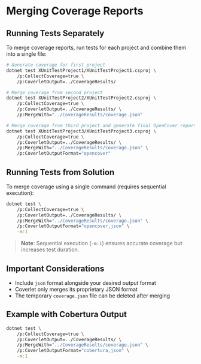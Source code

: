# Merging Coverage Reports

## Running Tests Separately

To merge coverage reports, run tests for each project and combine them into a single file:

```bash
# Generate coverage for first project
dotnet test XUnitTestProject1/XUnitTestProject1.csproj \
    /p:CollectCoverage=true \
    /p:CoverletOutput=../CoverageResults/

# Merge coverage from second project
dotnet test XUnitTestProject2/XUnitTestProject2.csproj \
    /p:CollectCoverage=true \
    /p:CoverletOutput=../CoverageResults/ \
    /p:MergeWith="../CoverageResults/coverage.json"

# Merge coverage from third project and generate final OpenCover report
dotnet test XUnitTestProject3/XUnitTestProject3.csproj \
    /p:CollectCoverage=true \
    /p:CoverletOutput=../CoverageResults/ \
    /p:MergeWith="../CoverageResults/coverage.json" \
    /p:CoverletOutputFormat="opencover"
```

## Running Tests from Solution

To merge coverage using a single command (requires sequential execution):

```bash
dotnet test \
    /p:CollectCoverage=true \
    /p:CoverletOutput=../CoverageResults/ \
    /p:MergeWith="../CoverageResults/coverage.json" \
    /p:CoverletOutputFormat="opencover,json" \
    -m:1
```

> **Note**: Sequential execution (`-m:1`) ensures accurate coverage but increases test duration.

## Important Considerations

- Include `json` format alongside your desired output format
- Coverlet only merges its proprietary JSON format
- The temporary `coverage.json` file can be deleted after merging

## Example with Cobertura Output

```bash
dotnet test \
    /p:CollectCoverage=true \
    /p:CoverletOutput=../CoverageResults/ \
    /p:MergeWith="../CoverageResults/coverage.json" \
    /p:CoverletOutputFormat="cobertura,json" \
    -m:1
```
